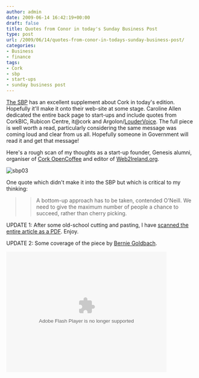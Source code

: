 ```yaml
---
author: admin
date: 2009-06-14 16:42:19+00:00
draft: false
title: Quotes from Conor in today's Sunday Business Post
type: post
url: /2009/06/14/quotes-from-conor-in-todays-sunday-business-post/
categories:
- Business
- finance
tags:
- Cork
- sbp
- start-ups
- sunday business post
---
```


[The SBP](http://www.thepost.ie/) has an excellent supplement about Cork in today's edition. Hopefully it'll make it onto their web-site at some stage. Caroline Allen dedicated the entire back page to start-ups and include quotes from CorkBIC, Rubicon Centre, it@cork and Argolon/[LouderVoice](http://www.loudervoice.com/). The full piece is well worth a read, particularly considering the same message was coming loud and clear from us all. Hopefully someone in Government will read it and get that message!

Here's a rough scan of my thoughts as a start-up founder, Genesis alumni, organiser of [Cork OpenCoffee](http://www.corkopencoffee.org/) and editor of [Web2Ireland.org](http://www.web2ireland.org/).


![sbp03](https://argolon.com/wp-content/uploads/2009/06/sbp03.png)





One quote which didn't make it into the SBP but which is critical to my thinking:





<blockquote>

> 
> A bottom-up approach has to be taken, contended O'Neill. We need to give the maximum number of people a chance to succeed, rather than cherry picking.
> 
> 
</blockquote>



UPDATE 1: After some old-school cutting and pasting, I have [scanned the entire article as a PDF](https://argolon.com/wp-content/uploads/2009/06/SBP_Cork_Startups_20090614.pdf). Enjoy.

UPDATE 2: Some coverage of the piece by [Bernie Goldbach](http://www.insideview.ie/).

<object classid="clsid:d27cdb6e-ae6d-11cf-96b8-444553540000" align="middle" height="319" codebase="http://download.macromedia.com/pub/shockwave/cabs/flash/swflash.cab#version=9,0,115,0" width="425" id="qikPlayer"><embed src="http://qik.com/swfs/qikPlayer4.swf" pluginspage="http://www.macromedia.com/go/getflashplayer" name="qikPlayer" bgcolor="#333333" allowscriptaccess="sameDomain" align="middle" height="319" width="425" allowfullscreen="true" type="application/x-shockwave-flash" quality="high" flashvars="rssURL=http://qik.com/video/b7a12b5345f34ce49fc68232ddb976e2.rss&autoPlay=false"></embed></object>

